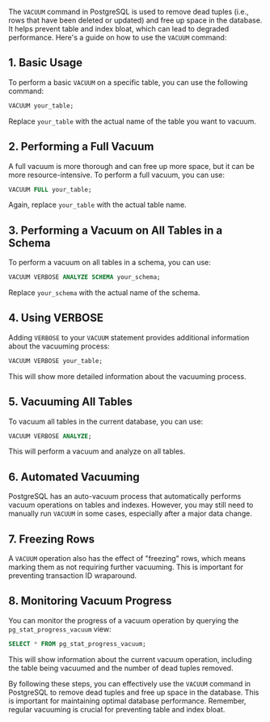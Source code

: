 The `VACUUM` command in PostgreSQL is used to remove dead tuples (i.e., rows that have been deleted or updated) and free up space in the database. It helps prevent table and index bloat, which can lead to degraded performance. Here's a guide on how to use the `VACUUM` command:

## 1. **Basic Usage**

To perform a basic `VACUUM` on a specific table, you can use the following command:

```sql
VACUUM your_table;
```

Replace `your_table` with the actual name of the table you want to vacuum.

## 2. **Performing a Full Vacuum**

A full vacuum is more thorough and can free up more space, but it can be more resource-intensive. To perform a full vacuum, you can use:

```sql
VACUUM FULL your_table;
```

Again, replace `your_table` with the actual table name.

## 3. **Performing a Vacuum on All Tables in a Schema**

To perform a vacuum on all tables in a schema, you can use:

```sql
VACUUM VERBOSE ANALYZE SCHEMA your_schema;
```

Replace `your_schema` with the actual name of the schema.

## 4. **Using VERBOSE**

Adding `VERBOSE` to your `VACUUM` statement provides additional information about the vacuuming process:

```sql
VACUUM VERBOSE your_table;
```

This will show more detailed information about the vacuuming process.

## 5. **Vacuuming All Tables**

To vacuum all tables in the current database, you can use:

```sql
VACUUM VERBOSE ANALYZE;
```

This will perform a vacuum and analyze on all tables.

## 6. **Automated Vacuuming**

PostgreSQL has an auto-vacuum process that automatically performs vacuum operations on tables and indexes. However, you may still need to manually run `VACUUM` in some cases, especially after a major data change.

## 7. **Freezing Rows**

A `VACUUM` operation also has the effect of "freezing" rows, which means marking them as not requiring further vacuuming. This is important for preventing transaction ID wraparound.

## 8. **Monitoring Vacuum Progress**

You can monitor the progress of a vacuum operation by querying the `pg_stat_progress_vacuum` view:

```sql
SELECT * FROM pg_stat_progress_vacuum;
```

This will show information about the current vacuum operation, including the table being vacuumed and the number of dead tuples removed.

By following these steps, you can effectively use the `VACUUM` command in PostgreSQL to remove dead tuples and free up space in the database. This is important for maintaining optimal database performance. Remember, regular vacuuming is crucial for preventing table and index bloat.
